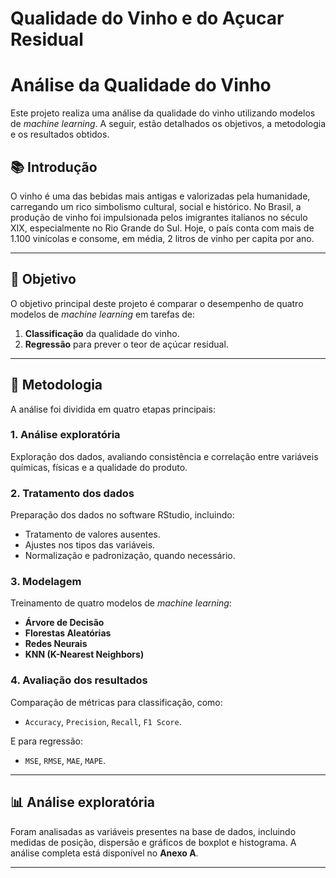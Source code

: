 # Qualidade do Vinho e do Açucar Residual
# Análise da Qualidade do Vinho

Este projeto realiza uma análise da qualidade do vinho utilizando modelos de *machine learning*. A seguir, estão detalhados os objetivos, a metodologia e os resultados obtidos.

## 📚 Introdução

O vinho é uma das bebidas mais antigas e valorizadas pela humanidade, carregando um rico simbolismo cultural, social e histórico. No Brasil, a produção de vinho foi impulsionada pelos imigrantes italianos no século XIX, especialmente no Rio Grande do Sul. Hoje, o país conta com mais de 1.100 vinícolas e consome, em média, 2 litros de vinho per capita por ano.

---

## 🎯 Objetivo

O objetivo principal deste projeto é comparar o desempenho de quatro modelos de *machine learning* em tarefas de:
1. **Classificação** da qualidade do vinho.
2. **Regressão** para prever o teor de açúcar residual.

---

## 🔬 Metodologia

A análise foi dividida em quatro etapas principais:

### 1. Análise exploratória
Exploração dos dados, avaliando consistência e correlação entre variáveis químicas, físicas e a qualidade do produto.

### 2. Tratamento dos dados
Preparação dos dados no software RStudio, incluindo:
- Tratamento de valores ausentes.
- Ajustes nos tipos das variáveis.
- Normalização e padronização, quando necessário.

### 3. Modelagem
Treinamento de quatro modelos de *machine learning*:
- **Árvore de Decisão**
- **Florestas Aleatórias**
- **Redes Neurais**
- **KNN (K-Nearest Neighbors)**

### 4. Avaliação dos resultados
Comparação de métricas para classificação, como:
- `Accuracy`, `Precision`, `Recall`, `F1 Score`.

E para regressão:
- `MSE`, `RMSE`, `MAE`, `MAPE`.

---

## 📊 Análise exploratória

Foram analisadas as variáveis presentes na base de dados, incluindo medidas de posição, dispersão e gráficos de boxplot e histograma. A análise completa está disponível no **Anexo A**.

---
